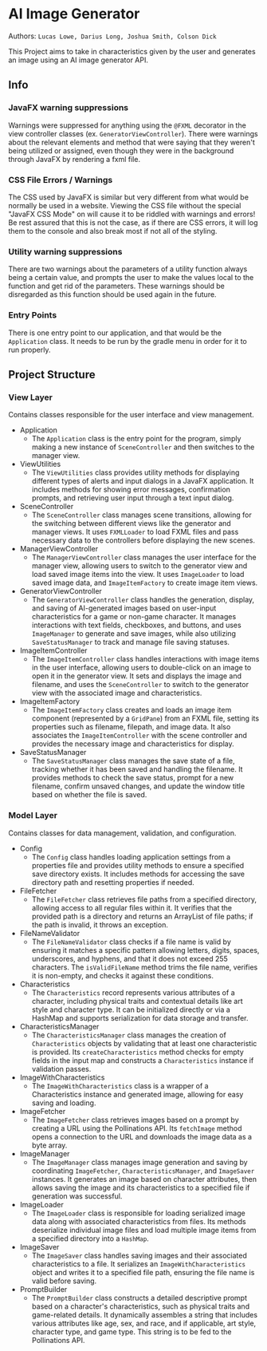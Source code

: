 # AI Image Generator
Authors: `Lucas Lowe, Darius Long, Joshua Smith, Colson Dick`

This Project aims to take in characteristics given by the user and generates an image using an
AI image generator API.

## Info

### JavaFX warning suppressions
Warnings were suppressed for anything using the `@FXML` decorator in the view controller classes
(ex. `GeneratorViewController`). There were warnings about the relevant elements and method that
were saying that they weren't being utilized or assigned, even though they were in the background 
through JavaFX by rendering a fxml file.

### CSS File Errors / Warnings
The CSS used by JavaFX is similar but very different from what would be normally be used in a website.
Viewing the CSS file without the special "JavaFX CSS Mode" on will cause it to be riddled with warnings and errors!
Be rest assured that this is not the case, as if there are CSS errors, it will log them to the console and also break 
most if not all of the styling.

### Utility warning suppressions
There are two warnings about the parameters of a utility function always being a certain value,
and prompts the user to make the values local to the function and get rid of the parameters. 
These warnings should be disregarded as this function should be used again in the future.

### Entry Points
There is one entry point to our application, and that would be the `Application` class. 
It needs to be run by the gradle menu in order for it to run properly.

## Project Structure

### View Layer
Contains classes responsible for the user interface and view management.

- Application
  - The `Application` class is the entry point for the program, simply making a new instance of `SceneController`
  and then switches to the manager view.
- ViewUtilities
  - The `ViewUtilities` class provides utility methods for displaying different types of alerts
  and input dialogs in a JavaFX application. It includes methods for showing error messages, 
  confirmation prompts, and retrieving user input through a text input dialog.
- SceneController
  - The `SceneController` class manages scene transitions, allowing for the
  switching between different views like the generator and manager views. It uses `FXMLLoader` to load 
  FXML files and pass necessary data to the controllers before displaying the new scenes.
- ManagerViewController
  - The `ManagerViewController` class manages the user interface for the manager view, allowing
  users to switch to the generator view and load saved image items into the view. It uses `ImageLoader` to load
  saved image data, and `ImageItemFactory` to create image item views.
- GeneratorViewController
  - The `GeneratorViewController` class handles the generation, display, and saving of AI-generated images based
  on user-input characteristics for a game or non-game character. It manages interactions with text fields, checkboxes,
  and buttons, and uses `ImageManager` to generate and save images, while also utilizing `SaveStatusManager` to track and
  manage file saving statuses.
- ImageItemController
  - The `ImageItemController` class handles interactions with image items in the user interface, allowing users to double-click
  on an image to open it in the generator view. It sets and displays the image and filename, and uses the `SceneController` to switch
  to the generator view with the associated image and characteristics.
- ImageItemFactory
  - The `ImageItemFactory` class creates and loads an image item component (represented by a `GridPane`) from an FXML file, setting its
  properties such as filename, filepath, and image data. It also associates the `ImageItemController` with the scene controller and provides
  the necessary image and characteristics for display.
- SaveStatusManager
  - The `SaveStatusManager` class manages the save state of a file, tracking whether it has been saved and handling the filename. It provides 
  methods to check the save status, prompt for a new filename, confirm unsaved changes, and update the window title based on whether the file is saved.

### Model Layer
Contains classes for data management, validation, and configuration.

- Config
  - The `Config` class handles loading application settings from a properties file 
  and provides utility methods to ensure a specified save directory exists. It includes 
  methods for accessing the save directory path and resetting properties if needed.
- FileFetcher
  - The `FileFetcher` class retrieves file paths from a specified directory, allowing access 
  to all regular files within it. It verifies that the provided path is a directory and returns 
  an ArrayList of file paths; if the path is invalid, it throws an exception.
- FileNameValidator
  - The `FileNameValidator` class checks if a file name is valid by ensuring it matches a specific
  pattern allowing letters, digits, spaces, underscores, and hyphens, and that it does not exceed 255 
  characters. The `isValidFileName` method trims the file name, verifies it is non-empty, and checks it 
  against these conditions.
- Characteristics
  - The `Characteristics` record represents various attributes of a character, 
  including physical traits and contextual details like art style and character type.
  It can be initialized directly or via a HashMap and supports serialization for data storage
  and transfer.
- CharacteristicsManager
  - The `CharacteristicsManager` class manages the creation of `Characteristics` objects by validating that
  at least one characteristic is provided. Its `createCharacteristics` method checks for empty fields in the 
  input map and constructs a `Characteristics` instance if validation passes.
- ImageWithCharacteristics
  - The `ImageWithCharacteristics` class is a wrapper of a Characteristics instance and generated image, 
  allowing for easy saving and loading.
- ImageFetcher
  - The `ImageFetcher` class retrieves images based on a prompt by creating a URL using the Pollinations API. 
  Its `fetchImage` method opens a connection to the URL and downloads the image data as a byte array.
- ImageManager
  - The `ImageManager` class manages image generation and saving by coordinating `ImageFetcher`, `CharacteristicsManager`,
  and `ImageSaver` instances. It generates an image based on character attributes, then allows saving the image and its characteristics
  to a specified file if generation was successful.
- ImageLoader
  - The `ImageLoader` class is responsible for loading serialized image data along with associated characteristics from files. Its methods
  deserialize individual image files and load multiple image items from a specified directory into a `HashMap`.
- ImageSaver
  - The `ImageSaver` class handles saving images and their associated characteristics to a file. It serializes an `ImageWithCharacteristics` 
  object and writes it to a specified file path, ensuring the file name is valid before saving.
- PromptBuilder
  - The `PromptBuilder` class constructs a detailed descriptive prompt based on a character's characteristics, such as physical traits and 
  game-related details. It dynamically assembles a string that includes various attributes like age, sex, and race, and if applicable, art style,
  character type, and game type. This string is to be fed to the Pollinations API.

